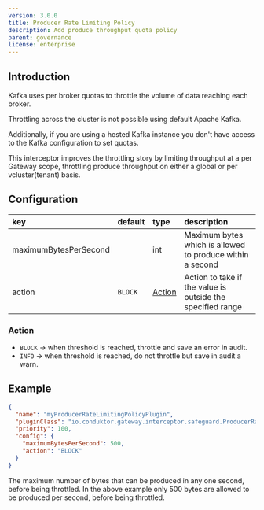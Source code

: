 ```yaml
---
version: 3.0.0
title: Producer Rate Limiting Policy
description: Add produce throughput quota policy
parent: governance
license: enterprise
---
```


## Introduction

Kafka uses per broker quotas to throttle the volume of data reaching each broker.

Throttling across the cluster is not possible using default Apache Kafka.

Additionally, if you are using a hosted Kafka instance you don't have access to the Kafka configuration to set quotas.

This interceptor improves the throttling story by limiting throughput at a per Gateway scope, throttling produce
throughput on either a global or per vcluster(tenant) basis.
## Configuration

| key                   | default | type              | description                                                |
|:----------------------|:--------|:------------------|:-----------------------------------------------------------|
| maximumBytesPerSecond |         | int               | Maximum bytes which is allowed to produce within a second  |
| action                | `BLOCK` | [Action](#action) | Action to take if the value is outside the specified range |

### Action

- `BLOCK` → when threshold is reached, throttle and save an error in audit.
- `INFO` → when threshold is reached, do not throttle but save in audit a warn.

## Example

```json
{
  "name": "myProducerRateLimitingPolicyPlugin",
  "pluginClass": "io.conduktor.gateway.interceptor.safeguard.ProducerRateLimitingPolicyPlugin",
  "priority": 100,
  "config": {
    "maximumBytesPerSecond": 500,
    "action": "BLOCK"
  }
}
```

The maximum number of bytes that can be produced in any one second, before being throttled. In the above example only 500 bytes are allowed to be produced per second, before being throttled.

